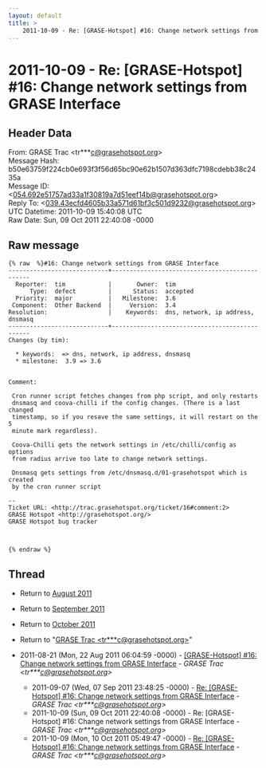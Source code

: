 ```yaml
---
layout: default
title: >
    2011-10-09 - Re: [GRASE-Hotspot] #16: Change network settings from GRASE Interface
---
```


# 2011-10-09 - Re: [GRASE-Hotspot] #16: Change network settings from GRASE Interface

## Header Data

From: GRASE Trac \<tr***c@grasehotspot.org\><br>
Message Hash: b50e63759f224cb0e693f3f56d65bc90e62b1507d363dfc7198cdebb38c2435a<br>
Message ID: \<054.692e51757ad33a1f30819a7d51eef14b@grasehotspot.org\><br>
Reply To: \<039.43ecfd4605b33a571d61bf3c501d9232@grasehotspot.org\><br>
UTC Datetime: 2011-10-09 15:40:08 UTC<br>
Raw Date: Sun, 09 Oct 2011 22:40:08 -0000<br>

## Raw message

```
{% raw  %}#16: Change network settings from GRASE Interface
----------------------------+-----------------------------------------------
  Reporter:  tim            |       Owner:  tim                              
      Type:  defect         |      Status:  accepted                         
  Priority:  major          |   Milestone:  3.6                              
 Component:  Other Backend  |     Version:  3.4                              
Resolution:                 |    Keywords:  dns, network, ip address, dnsmasq
----------------------------+-----------------------------------------------
Changes (by tim):

  * keywords:  => dns, network, ip address, dnsmasq
  * milestone:  3.9 => 3.6


Comment:

 Cron runner script fetches changes from php script, and only restarts
 dnsmasq and coova-chilli if the config changes. (There is a last changed
 timestamp, so if you resave the same settings, it will restart on the 5
 minute mark regardless).

 Coova-Chilli gets the network settings in /etc/chilli/config as options
 from radius arrive too late to change network settings.

 Dnsmasq gets settings from /etc/dnsmasq.d/01-grasehotspot which is created
 by the cron runner script

-- 
Ticket URL: <http://trac.grasehotspot.org/ticket/16#comment:2>
GRASE Hotspot <http://grasehotspot.org/>
GRASE Hotspot bug tracker



{% endraw %}
```

## Thread

+ Return to [August 2011](/archive/2011/08)
+ Return to [September 2011](/archive/2011/09)
+ Return to [October 2011](/archive/2011/10)

+ Return to "[GRASE Trac <tr***c<span>@</span>grasehotspot.org>](/authors/tr___c_at_grasehotspot_org)"

+ 2011-08-21 (Mon, 22 Aug 2011 06:04:59 -0000) - [[GRASE-Hotspot] #16: Change network settings from GRASE Interface](/archive/2011/08/34749cdf5588469a0af160a63a264eb48378356b4fb9ed0f538a86727ae398b9) - _GRASE Trac \<tr***c@grasehotspot.org\>_
  + 2011-09-07 (Wed, 07 Sep 2011 23:48:25 -0000) - [Re: [GRASE-Hotspot] #16: Change network settings from GRASE Interface](/archive/2011/09/cd31d73b99656a6383f8cd25b86f2abf32619b033bae12b9dc185071a3e5f346) - _GRASE Trac \<tr***c@grasehotspot.org\>_
  + 2011-10-09 (Sun, 09 Oct 2011 22:40:08 -0000) - Re: [GRASE-Hotspot] #16: Change network settings from GRASE Interface - _GRASE Trac \<tr***c@grasehotspot.org\>_
  + 2011-10-09 (Mon, 10 Oct 2011 05:49:47 -0000) - [Re: [GRASE-Hotspot] #16: Change network settings from GRASE Interface](/archive/2011/10/58b37b50110682fc69d316dea1c3677cecb30506da39d1ae5b2fb7554f80aca1) - _GRASE Trac \<tr***c@grasehotspot.org\>_

